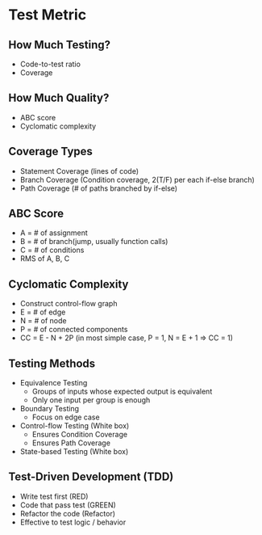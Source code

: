 # Test Metric

## How Much Testing?

- Code-to-test ratio
- Coverage

## How Much Quality?

- ABC score
- Cyclomatic complexity

## Coverage Types

- Statement Coverage (lines of code)
- Branch Coverage (Condition coverage, 2(T/F) per each if-else branch)
- Path Coverage (# of paths branched by if-else)

## ABC Score

- A = # of assignment
- B = # of branch(jump, usually function calls)
- C = # of conditions
- RMS of A, B, C

## Cyclomatic Complexity

- Construct control-flow graph
- E = # of edge
- N = # of node
- P = # of connected components
- CC = E - N + 2P (in most simple case, P = 1, N = E + 1 ⇒ CC = 1)

## Testing Methods

- Equivalence Testing
    - Groups of inputs whose expected output is equivalent
    - Only one input per group is enough
- Boundary Testing
    - Focus on edge case
- Control-flow Testing (White box)
    - Ensures Condition Coverage
    - Ensures Path Coverage
- State-based Testing (White box)

## Test-Driven Development (TDD)

- Write test first (RED)
- Code that pass test (GREEN)
- Refactor the code (Refactor)
- Effective to test logic / behavior
